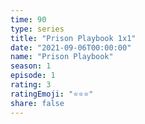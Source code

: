 ```yaml
---
time: 90
type: series
title: "Prison Playbook 1x1"
date: "2021-09-06T00:00:00"
name: "Prison Playbook"
season: 1
episode: 1
rating: 3
ratingEmoji: "⭐️⭐️⭐️"
share: false
---
```

